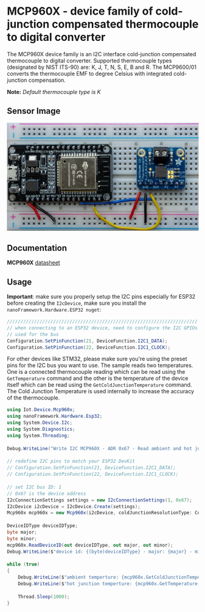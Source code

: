 ﻿# MCP960X - device family of cold-junction compensated thermocouple to digital converter

The MCP960X device family is an I2C interface cold-junction compensated thermocouple to digital converter.
Supported thermocouple types (designated by NIST ITS-90) are: K, J, T, N, S, E, B and R.
The MCP9600/01 converts the thermocouple EMF to degree Celsius with integrated cold-junction compensation.

**Note:** _Default thermocouple type is K_

## Sensor Image

![Illustration of wiring from a Raspberry Pi device](https://raw.githubusercontent.com/nanoframework/nanoFramework.IoT.Device/develop/devices/Mcp960x/device.png)

## Documentation

**MCP960X** [datasheet](https://www.microchip.com/en-us/product/MCP9600)

## Usage

**Important**: make sure you properly setup the I2C pins especially for ESP32 before creating the `I2cDevice`, make sure you install the `nanoFramework.Hardware.ESP32 nuget`:

```csharp
//////////////////////////////////////////////////////////////////////
// when connecting to an ESP32 device, need to configure the I2C GPIOs
// used for the bus
Configuration.SetPinFunction(21, DeviceFunction.I2C1_DATA);
Configuration.SetPinFunction(22, DeviceFunction.I2C1_CLOCK);
```

For other devices like STM32, please make sure you're using the preset pins for the I2C bus you want to use.
The sample reads two temperatures. One is a connected thermocouple reading which can be read using the  ```GetTemperature``` command and the other is the temperature of the device itself which can be read using the ```GetColdJunctionTemperature``` command. The Cold Junction Temperature is used internally to increase the accuracy of the thermocouple.

```csharp
using Iot.Device.Mcp960x;
using nanoFramework.Hardware.Esp32;
using System.Device.I2c;
using System.Diagnostics;
using System.Threading;

Debug.WriteLine("Write I2C MCP960X - ADR 0x67 - Read ambient and hot junction temperature every 1 sec");

// redefine I2C pins to match your ESP32 DevKit
// Configuration.SetPinFunction(21, DeviceFunction.I2C1_DATA);
// Configuration.SetPinFunction(22, DeviceFunction.I2C1_CLOCK);

// set I2C bus ID: 1
// 0x67 is the device address
I2cConnectionSettings settings = new I2cConnectionSettings(1, 0x67);
I2cDevice i2cDevice = I2cDevice.Create(settings);
Mcp960x mcp960x = new Mcp960x(i2cDevice, coldJunctionResolutionType: ColdJunctionResolutionType.N_0_25);

DeviceIDType deviceIDType;
byte major;
byte minor;
mcp960x.ReadDeviceID(out deviceIDType, out major, out minor);
Debug.WriteLine($"device id: {(byte)deviceIDType} - major: {major} - minor: {minor}");

while (true)
{
    Debug.WriteLine($"ambient temperture: {mcp960x.GetColdJunctionTemperature()}");
    Debug.WriteLine($"hot junction temperture: {mcp960x.GetTemperature()}");

    Thread.Sleep(1000);
}
```
